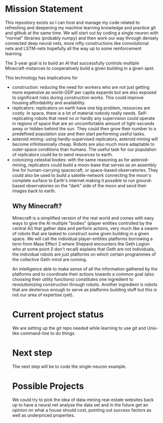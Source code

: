 # Mission Statement
This repository exists so I can host and manage my code related to refreshing and deepening my machine learning knowledge and practice git and github at the same time. 
We will start out by coding a single neuron with "normal" libraries (probably numpy) and then work our way through densely connected deep neural nets, more nifty constructions like convolutional nets and LSTM-nets hopefully all the way up to some reinforcement learning. 

The 3-year goal is to build an AI that successfully controls multiple Minecraft-instances to cooperatively build a given building in a given spot. 

This technology has implications for <ul> 
<li>construction: reducing the need for workers who are not just getting more expensive as world-GDP per capita expands but are also exposed to significant risks during construction works. This could improve housing affordability and availability.
<li>replicators: replicators on earth have one big problem, resources are costly. In space, there is a lot of material nobody really needs. Self-replicating robots that need no or hardly any supervision could operate in regions of space that are an uncomfortable amount of light-seconds away or hidden behind the sun. They could then grow their number to a predefined population size and then start performing useful tasks.
<li>asteroid mining: using hardly-supervised replicators, asteroid mining will become infinitesimally cheap. Robots are also much more adaptable to outer-space conditions than humans. The useful task for our population of replicators could be to send resources to earth.
<li>colonizing celestial bodies: with the same reasoning as for asteroid-mining, replicators could build a moon-base that serves as an assembly line for human-carrying spacecraft, or space-based observatories. They could also be used to build a satelite-network connecting the moon's complete surface to Earth's internet making it possible to run ground-based observatories on the "dark" side of the moon and send their images back to earth.


## Why Minecraft? 
Minecraft is a simplified version of the real world and comes with easy ways to give the AI multiple "bodies" (player entities controlled by the central AI) that gather data and perform actions, very much like a swarm of robots that are tasked to construct some given building in a given space. We will call the individual player-entities platforms borrowing a term from Mass Effect 2 where Shepard encounters the Geth Legion who at some point (I don't recall) explains that Geth are not individuals, the individual robots are just platforms on which certain programmes of the collective Geth-mind are running.

An intelligence able to make sense of all the information gathered by the platforms and to coordinate their actions towards a common goal (also choosing their utility functions) constitutes one ingredient to revolutionizing construction through robots. Another ingredient is robots that are dexterous enough to serve as platforms building stuff but this is not our area of expertise (yet). 

# Current project status
We are setting up the git repo needed while learning to use git and Unix-like command-line to do things. 

# Next step
The next step will be to code the single-neuron example. 

# Possible Projects
We could try to pick the idea of data-mining real-estate websites back up to have a neural net analyse the data set and in the future get an opinion on what a house should cost, pointing out success factors as well as underpriced properties.
